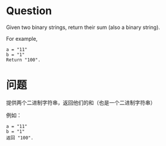 # Question
Given two binary strings, return their sum (also a binary string).

For example,
```
a = "11"
b = "1"
Return "100".
```

# 问题
提供两个二进制字符串，返回他们的和（也是一个二进制字符串）

例如：
```
a = "11"
b = "1"
返回 "100".
```